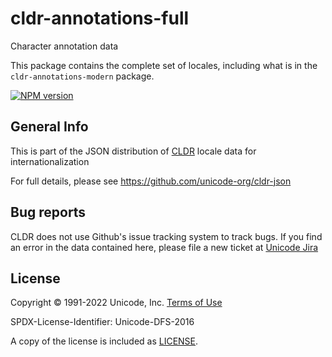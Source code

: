 # cldr-annotations-full

Character annotation data

This package contains the complete set of locales, including what is in the `cldr-annotations-modern` package.


[![NPM version](https://img.shields.io/npm/v/cldr-annotations-full.svg?style=flat)](https://www.npmjs.org/package/cldr-annotations-full)

## General Info

This is part of the JSON distribution of [CLDR](https://cldr.unicode.org/)
locale data for internationalization

For full details, please see <https://github.com/unicode-org/cldr-json>

## Bug reports

CLDR does not use Github's issue tracking system to track bugs.  If you find an error in
the data contained here, please file a new ticket at [Unicode Jira](https://unicode-org.atlassian.net/projects/CLDR/issues)

## License

Copyright © 1991-2022 Unicode, Inc.
[Terms of Use](http://www.unicode.org/copyright.html)

SPDX-License-Identifier: Unicode-DFS-2016

A copy of the license is included as [LICENSE](./LICENSE).
